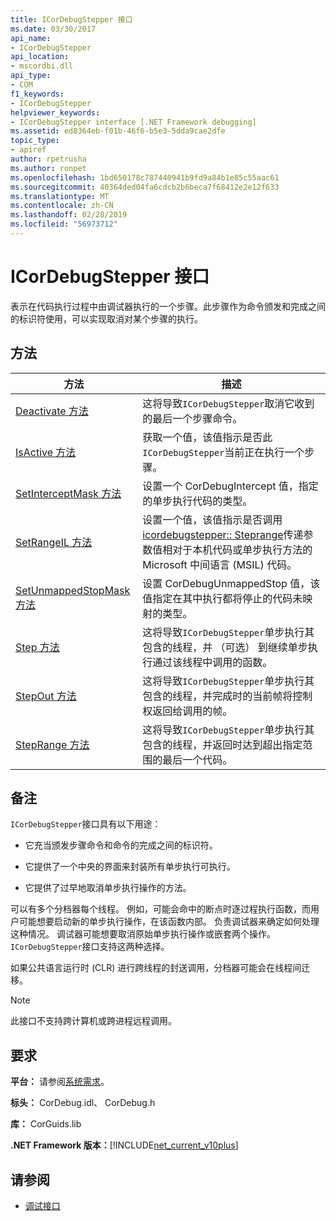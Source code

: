 ```yaml
---
title: ICorDebugStepper 接口
ms.date: 03/30/2017
api_name:
- ICorDebugStepper
api_location:
- mscordbi.dll
api_type:
- COM
f1_keywords:
- ICorDebugStepper
helpviewer_keywords:
- ICorDebugStepper interface [.NET Framework debugging]
ms.assetid: ed8364eb-f01b-46f6-b5e3-5dda9cae2dfe
topic_type:
- apiref
author: rpetrusha
ms.author: ronpet
ms.openlocfilehash: 1bd650178c787440941b9fd9a84b1e85c55aac61
ms.sourcegitcommit: 40364ded04fa6cdcb2b6beca7f68412e2e12f633
ms.translationtype: MT
ms.contentlocale: zh-CN
ms.lasthandoff: 02/28/2019
ms.locfileid: "56973712"
---
```

# <a name="icordebugstepper-interface"></a>ICorDebugStepper 接口
表示在代码执行过程中由调试器执行的一个步骤。此步骤作为命令颁发和完成之间的标识符使用，可以实现取消对某个步骤的执行。  
  
## <a name="methods"></a>方法  
  
|方法|描述|  
|------------|-----------------|  
|[Deactivate 方法](../../../../docs/framework/unmanaged-api/debugging/icordebugstepper-deactivate-method.md)|这将导致`ICorDebugStepper`取消它收到的最后一个步骤命令。|  
|[IsActive 方法](../../../../docs/framework/unmanaged-api/debugging/icordebugstepper-isactive-method.md)|获取一个值，该值指示是否此`ICorDebugStepper`当前正在执行一个步骤。|  
|[SetInterceptMask 方法](../../../../docs/framework/unmanaged-api/debugging/icordebugstepper-setinterceptmask-method.md)|设置一个 CorDebugIntercept 值，指定的单步执行代码的类型。|  
|[SetRangeIL 方法](../../../../docs/framework/unmanaged-api/debugging/icordebugstepper-setrangeil-method.md)|设置一个值，该值指示是否调用[icordebugstepper:: Steprange](../../../../docs/framework/unmanaged-api/debugging/icordebugstepper-steprange-method.md)传递参数值相对于本机代码或单步执行方法的 Microsoft 中间语言 (MSIL) 代码。|  
|[SetUnmappedStopMask 方法](../../../../docs/framework/unmanaged-api/debugging/icordebugstepper-setunmappedstopmask-method.md)|设置 CorDebugUnmappedStop 值，该值指定在其中执行都将停止的代码未映射的类型。|  
|[Step 方法](../../../../docs/framework/unmanaged-api/debugging/icordebugstepper-step-method.md)|这将导致`ICorDebugStepper`单步执行其包含的线程，并 （可选） 到继续单步执行通过该线程中调用的函数。|  
|[StepOut 方法](../../../../docs/framework/unmanaged-api/debugging/icordebugstepper-stepout-method.md)|这将导致`ICorDebugStepper`单步执行其包含的线程，并完成时的当前帧将控制权返回给调用的帧。|  
|[StepRange 方法](../../../../docs/framework/unmanaged-api/debugging/icordebugstepper-steprange-method.md)|这将导致`ICorDebugStepper`单步执行其包含的线程，并返回时达到超出指定范围的最后一个代码。|  
  
## <a name="remarks"></a>备注  
 `ICorDebugStepper`接口具有以下用途：  
  
-   它充当颁发步骤命令和命令的完成之间的标识符。  
  
-   它提供了一个中央的界面来封装所有单步执行可执行。  
  
-   它提供了过早地取消单步执行操作的方法。  
  
 可以有多个分档器每个线程。 例如，可能会命中的断点时逐过程执行函数，而用户可能想要启动新的单步执行操作，在该函数内部。 负责调试器来确定如何处理这种情况。 调试器可能想要取消原始单步执行操作或嵌套两个操作。 `ICorDebugStepper`接口支持这两种选择。  
  
 如果公共语言运行时 (CLR) 进行跨线程的封送调用，分档器可能会在线程间迁移。  
  
> [!NOTE]
>  此接口不支持跨计算机或跨进程远程调用。  
  
## <a name="requirements"></a>要求  
 **平台：** 请参阅[系统需求](../../../../docs/framework/get-started/system-requirements.md)。  
  
 **标头：** CorDebug.idl、 CorDebug.h  
  
 **库：** CorGuids.lib  
  
 **.NET Framework 版本：**[!INCLUDE[net_current_v10plus](../../../../includes/net-current-v10plus-md.md)]  
  
## <a name="see-also"></a>请参阅
- [调试接口](../../../../docs/framework/unmanaged-api/debugging/debugging-interfaces.md)
